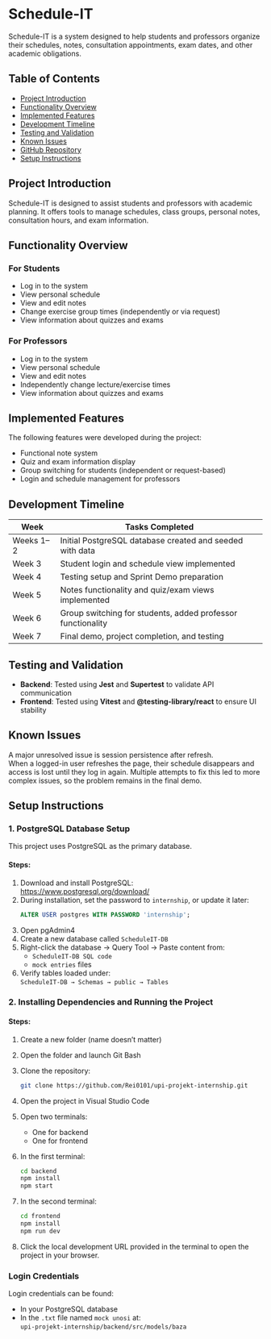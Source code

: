 # Schedule-IT

Schedule-IT is a system designed to help students and professors organize their schedules, notes, consultation appointments, exam dates, and other academic obligations.

## Table of Contents

- [Project Introduction](#project-introduction)
- [Functionality Overview](#functionality-overview)
- [Implemented Features](#implemented-features)
- [Development Timeline](#development-timeline)
- [Testing and Validation](#testing-and-validation)
- [Known Issues](#known-issues)
- [GitHub Repository](#github-repository)
- [Setup Instructions](#setup-instructions)

## Project Introduction

Schedule-IT is designed to assist students and professors with academic planning. It offers tools to manage schedules, class groups, personal notes, consultation hours, and exam information.

## Functionality Overview

### For Students

- Log in to the system  
- View personal schedule  
- View and edit notes  
- Change exercise group times (independently or via request)  
- View information about quizzes and exams  

### For Professors

- Log in to the system  
- View personal schedule  
- View and edit notes  
- Independently change lecture/exercise times  
- View information about quizzes and exams  

## Implemented Features

The following features were developed during the project:

- Functional note system  
- Quiz and exam information display  
- Group switching for students (independent or request-based)  
- Login and schedule management for professors  

## Development Timeline

| Week       | Tasks Completed                                                                 |
|------------|----------------------------------------------------------------------------------|
| Weeks 1–2  | Initial PostgreSQL database created and seeded with data                        |
| Week 3     | Student login and schedule view implemented                                     |
| Week 4     | Testing setup and Sprint Demo preparation                                       |
| Week 5     | Notes functionality and quiz/exam views implemented                             |
| Week 6     | Group switching for students, added professor functionality                     |
| Week 7     | Final demo, project completion, and testing                                     |

## Testing and Validation

- **Backend**: Tested using **Jest** and **Supertest** to validate API communication  
- **Frontend**: Tested using **Vitest** and **@testing-library/react** to ensure UI stability  

## Known Issues

A major unresolved issue is session persistence after refresh.  
When a logged-in user refreshes the page, their schedule disappears and access is lost until they log in again. Multiple attempts to fix this led to more complex issues, so the problem remains in the final demo.

## Setup Instructions

### 1. PostgreSQL Database Setup

This project uses PostgreSQL as the primary database.

#### Steps:

1. Download and install PostgreSQL: https://www.postgresql.org/download/  
2. During installation, set the password to `internship`, or update it later:  
   ```sql  
   ALTER USER postgres WITH PASSWORD 'internship';  
   ```
3. Open pgAdmin4  
4. Create a new database called `ScheduleIT-DB`  
5. Right-click the database → Query Tool → Paste content from:  
   - `ScheduleIT-DB SQL code`  
   - `mock entries` files  
6. Verify tables loaded under:  
   `ScheduleIT-DB → Schemas → public → Tables`

### 2. Installing Dependencies and Running the Project

#### Steps:

1. Create a new folder (name doesn’t matter)  
2. Open the folder and launch Git Bash  
3. Clone the repository:  
   ```bash  
   git clone https://github.com/Rei0101/upi-projekt-internship.git  
   ```
4. Open the project in Visual Studio Code  
5. Open two terminals:  
   - One for backend  
   - One for frontend

6. In the first terminal:  
   ```bash  
   cd backend  
   npm install  
   npm start  
   ```

7. In the second terminal:  
   ```bash  
   cd frontend  
   npm install  
   npm run dev  
   ```

8. Click the local development URL provided in the terminal to open the project in your browser.

### Login Credentials

Login credentials can be found:

- In your PostgreSQL database  
- In the `.txt` file named `mock unosi` at:  
  `upi-projekt-internship/backend/src/models/baza`
